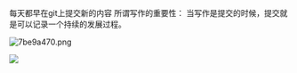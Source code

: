 每天都早在git上提交新的内容
所谓写作的重要性：
当写作是提交的时候，提交就是可以记录一个持续的发展过程。


![7be9a470.png](:storage/25ac624c-4f5c-40d9-8c3c-2c9b4226de53/7be9a470.png)


![](https://ws1.sinaimg.cn/large/87289425ly1fztnzdxoufj212y0je4ih.jpg)



